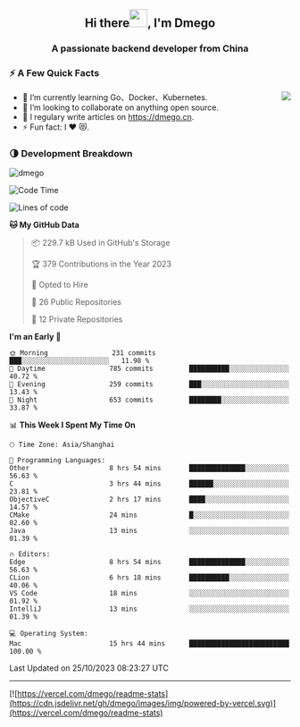 <h2 align="center">Hi there<img src="https://cdn.jsdelivr.net/gh/dmego/images/img/Hi.gif" height="32" />, I'm Dmego </h2>
<h3 align="center">A passionate backend developer from China</h3>

### ⚡️ A Few Quick Facts

<img align="right" src="https://readme-stats-dmego.vercel.app/api?username=dmego&show_icons=true&icon_color=1573B3&hide_title=true&text_color=718096&bg_color=00000000&hide_border=true"/>

<ul>
    <li> 🌱 I’m currently learning Go、Docker、Kubernetes.</li>
    <li> 👯 I’m looking to collaborate on anything open source.</li>
    <li> 📝 I regulary write articles on <a href="https://dmego.cn">https://dmego.cn</a>.</li>
    <li> ⚡ Fun fact: I ❤️ 😻.</li>
</ul>

### 🌗 Development Breakdown

<img src="https://komarev.com/ghpvc/?username=dmego" alt="dmego" />

<!--START_SECTION:waka-->
![Code Time](http://img.shields.io/badge/Code%20Time-2%2C295%20hrs%2043%20mins-blue)

![Lines of code](https://img.shields.io/badge/From%20Hello%20World%20I%27ve%20Written-680.1%20thousand%20lines%20of%20code-blue)

**🐱 My GitHub Data** 

> 📦 229.7 kB Used in GitHub's Storage 
 > 
> 🏆 379 Contributions in the Year 2023
 > 
> 💼 Opted to Hire
 > 
> 📜 26 Public Repositories 
 > 
> 🔑 12 Private Repositories 
 > 
**I'm an Early 🐤** 

```text
🌞 Morning                231 commits         ███░░░░░░░░░░░░░░░░░░░░░░   11.98 % 
🌆 Daytime                785 commits         ██████████░░░░░░░░░░░░░░░   40.72 % 
🌃 Evening                259 commits         ███░░░░░░░░░░░░░░░░░░░░░░   13.43 % 
🌙 Night                  653 commits         ████████░░░░░░░░░░░░░░░░░   33.87 % 
```


📊 **This Week I Spent My Time On** 

```text
🕑︎ Time Zone: Asia/Shanghai

💬 Programming Languages: 
Other                    8 hrs 54 mins       ██████████████░░░░░░░░░░░   56.63 % 
C                        3 hrs 44 mins       ██████░░░░░░░░░░░░░░░░░░░   23.81 % 
ObjectiveC               2 hrs 17 mins       ████░░░░░░░░░░░░░░░░░░░░░   14.57 % 
CMake                    24 mins             █░░░░░░░░░░░░░░░░░░░░░░░░   02.60 % 
Java                     13 mins             ░░░░░░░░░░░░░░░░░░░░░░░░░   01.39 % 

🔥 Editors: 
Edge                     8 hrs 54 mins       ██████████████░░░░░░░░░░░   56.63 % 
CLion                    6 hrs 18 mins       ██████████░░░░░░░░░░░░░░░   40.06 % 
VS Code                  18 mins             ░░░░░░░░░░░░░░░░░░░░░░░░░   01.92 % 
IntelliJ                 13 mins             ░░░░░░░░░░░░░░░░░░░░░░░░░   01.39 % 

💻 Operating System: 
Mac                      15 hrs 44 mins      █████████████████████████   100.00 % 
```


 Last Updated on 25/10/2023 08:23:27 UTC
<!--END_SECTION:waka-->

---

[![https://vercel.com/dmego/readme-stats](https://cdn.jsdelivr.net/gh/dmego/images/img/powered-by-vercel.svg)](https://vercel.com/dmego/readme-stats)


